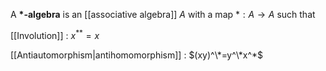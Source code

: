 A **\*-algebra** is an [[associative algebra]] $A$ with a map $*: A \to A$ such that

[[Involution]]
: $x^{**} = x$

[[Antiautomorphism|antihomomorphism]]
: $(xy)^\*=y^\*x^*$